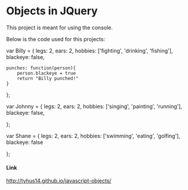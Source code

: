 # Objects in JQuery

This project is meant for using the console.

Below is the code used for this projects:

var Billy = {
	legs: 2,
	ears: 2,
	hobbies: ['fighting', 'drinking', 'fishing'],
	blackeye: false,

	punches: function(person){
		person.blackeye = true
		return "Billy punched!"
	}
};


var Johnny = {
	legs: 2,
	ears: 2,
	hobbies: ['singing', 'painting', 'running'],
	blackeye: false,
	
};

var Shane = {
	legs: 2,
	ears: 2,
	hobbies: ['swimming', 'eating', 'golfing'],
	blackeye: false

};

#### Link

http://tyhus14.github.io/javascript-objects/

